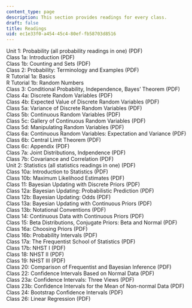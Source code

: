```yaml
---
content_type: page
description: This section provides readings for every class.
draft: false
title: Readings
uid: ec1e33f0-a454-45c4-80ef-fb58703d8516
---
```

Unit 1: Probability (all probability readings in one) (PDF)    
Class 1a: Introduction (PDF)       
Class 1b: Counting and Sets (PDF)       
Class 2: Probability: Terminology and Examples (PDF)  
R Tutorial 1a: Basics  
R Tutorial 1b: Random Numbers       
Class 3: Conditional Probability, Independence, Bayes’ Theorem (PDF)       
Class 4a: Discrete Random Variables (PDF)       
Class 4b: Expected Value of Discrete Random Variables (PDF)      
Class 5a: Variance of Discrete Random Variables (PDF)       
Class 5b: Continuous Random Variables (PDF)       
Class 5c: Gallery of Continuous Random Variables (PDF)       
Class 5d: Manipulating Random Variables (PDF)       
Class 6a: Continuous Random Variables: Expectation and Variance (PDF)       
Class 6b: Central Limit Theorem (PDF)       
Class 6c: Appendix (PDF)      
Class 7a: Joint Distributions, Indpendence (PDF)       
Class 7b: Covariance and Correlation (PDF)       
Unit 2: Statistics (all statistics readings in one) (PDF)    
Class 10a: Introduction to Statistics (PDF)       
Class 10b: Maximum Likelihood Estimates (PDF)       
Class 11: Bayesian Updating with Discrete Priors (PDF)       
Class 12a: Bayesian Updating: Probabilistic Prediction (PDF)       
Class 12b: Bayesian Updating: Odds (PDF)       
Class 13a: Bayesian Updating with Continuous Priors (PDF)       
Class 13b: Notational Conventions (PDF)       
Class 14: Continuous Data with Continuous Priors (PDF)       
Class 15: Beta Distributions, Conjugate Priors: Beta and Normal (PDF)       
Class 16a: Choosing Priors (PDF)       
Class 16b: Probability Intervals (PDF)       
Class 17a: The Frequentist School of Statistics (PDF)       
Class 17b: NHST I (PDF)       
Class 18: NHST II (PDF)       
Class 19: NHST III (PDF)       
Class 20: Comparison of Frequentist and Bayesian Inference (PDF)       
Class 22: Confidence Intervals Based on Normal Data (PDF)       
Class 23a: Confidence Intervals: Three Views (PDF)       
Class 23b: Confidence Intervals for the Mean of Non-normal Data (PDF)       
Class 24: Bootstrap Confidence Intervals (PDF)       
Class 26: Linear Regression (PDF)